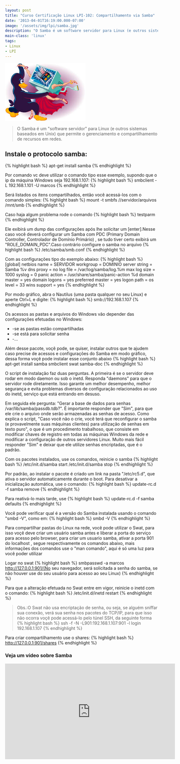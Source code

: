 ```yaml
---
layout: post
title: "Curso Certificação Linux LPI-102: Compartilhamento via Samba"
date: '2013-04-01T16:19:00.000-07:00'
image: '/assets/img/lpi/samba.jpg'
description: "O Samba é um software servidor para Linux (e outros sistemas baseados em Unix) que permite o gerenciamento e compartilhamento de recursos em redes"
main-class: 'linux'
tags:
- Linux
- LPI
---
```


![Compartilhamento via Samba](/assets/img/lpi/samba.jpg "Compartilhamento via Samba")

> O Samba é um "software servidor" para Linux (e outros sistemas baseados em Unix) que permite o gerenciamento e compartilhamento de recursos em redes.


## Instale o protocolo samba:
{% highlight bash %}
apt-get install samba
{% endhighlight %}

Por comando vc deve utilizar o comando tipo esse exemplo, supondo que o ip da máquina Windows seja 192.168.1.107:
{% highlight bash %}
smbclient -L 192.168.1.101 -U marcos
{% endhighlight %}

Será listados os itens compartilhados, então você acessá-los com o comando simples:
{% highlight bash %}
mount -t smbfs //servidor/arquivos /mnt/smb
{% endhighlight %}

Caso haja algum problema rode o comando
{% highlight bash %}
testparm
{% endhighlight %}

Ele exibirá um dump das configurações após lhe solicitar um [enter].Nesse caso você deverá configurar um Samba com PDC (Primary Domain Controller, Controlador de Domínio Primário) , se tudo tiver certo exibirá um "ROLE_DOMAIN_PDC".Caso contrário configure o samba no arquivo {% highlight bash %}
/etc/samba/smb.conf
{% endhighlight %}

Com as configurações tipo do exemplo abaixo:
{% highlight bash %}
[global]
netbios name = SERVIDOR
workgroup = DOMINIO
server string = Samba %v
dns proxy = no
log file = /var/log/samba/log.%m
max log size = 1000
syslog = 0
panic action = /usr/share/samba/panic-action %d
domain master = yes
domain logons = yes
preferred master = yes
logon path =
os level = 33
wins support = yes
{% endhighlight %}


Por modo gráfico, abra o Nautilus (uma pasta qualquer no seu Linux) e aperte Ctrl+L e digite:
{% highlight bash %}
smb://192.168.1.107
{% endhighlight %}


Os acessos as pastas e arquivos do Windows vão depender das configurações efetuadas no Windows:
+ -se as pastas estão compartilhadas
+ -se está para solicitar senha
+ -...

Além desse pacote, voçê pode, se quiser, instalar outros que te ajudem caso precise de acessos e configurações do Samba em modo gráfico, dessa forma voçê pode instalar esse conjunto abaixo
{% highlight bash %}
apt-get install samba smbclient swat samba-doc
{% endhighlight %}

O script de instalação faz duas perguntas. A primeira é se o servidor deve rodar em modo daemon ou sob o inetd. Responda "daemons" para que o servidor rode diretamente. Isso garante um melhor desempenho, melhor segurança e evita problemas diversos de configuração relacionados ao uso do inetd, serviço que está entrando em desuso.

Em seguida ele pergunta: "Gerar a base de dados para senhas /var/lib/samba/passdb.tdb?". É importante responder que "Sim", para que ele crie o arquivo onde serão armazenadas as senhas de acesso. Como explica o script, "Caso você não o crie, você terá que reconfigurar o samba (e provavelmente suas máquinas clientes) para utilização de senhas em texto puro", o que é um procedimento trabalhoso, que consiste em modificar chaves de registro em todas as máquinas Windows da rede e modificar a configuração de outros servidores Linux. Muito mais fácil responder "Sim" e deixar que ele utilize senhas encriptadas, que é o padrão.

Com os pacotes instalados, use os comandos, reinicie o samba
{% highlight bash %}
/etc/init.d/samba start
/etc/init.d/samba stop
{% endhighlight %}

Por padrão, ao instalar o pacote é criado um link na pasta "/etc/rc5.d", que ativa o servidor automaticamente durante o boot. Para desativar a inicialização automática, use o comando:
{% highlight bash %}
update-rc.d -f samba remove
{% endhighlight %}

Para reativá-lo mais tarde, use
{% highlight bash %}
update-rc.d -f samba defaults
{% endhighlight %}

Você pode verificar qual é a versão do Samba instalada usando o comando "smbd -V", como em:
{% highlight bash %}
smbd -V
{% endhighlight %}

Para compartilhar pastas do Linux na rede, você pode utilizar o Swat, para isso voçê deve criar um usuário samba antes e liberar a porta do serviço para acesso pelo browser, para criar um usuario samba, ativar a porta 901 do localhost , segue respectivamente os comandos abaixo, mais informações dos comandos use o "man comando", aqui é só uma luz para você poder utilizar

Logar no swat
{% highlight bash %}
smbpasswd -a marcos
http://127.0.0.1:901/(No seu navegador, será solicitada a senha do samba, se não houver use do seu usuário para acesso ao seu Linux)
{% endhighlight %}

Para que a alteração efetuada no Swat entre em vigor, reinicie o inetd com o comando:
{% highlight bash %}
/etc/init.d/inetd restart
{% endhighlight %}

> Obs.:O Swat não usa encriptação de senha, ou seja, se alguém sniffar sua conexão, verá sua senha nos pacotes do TCP/IP, para que isso não ocorra voçê pode acessá-lo pelo túnel SSH, da seguinte forma
{% highlight bash %}
ssh -f -N -L901:192.168.1.107:901 -l login 192.168.1.107
{% endhighlight %}

Para criar compartilhamento use o shares:
{% highlight bash %}
http://127.0.0.1:901/shares
{% endhighlight %}

### Veja um vídeo sobre Samba
<iframe width="560" height="315" src="https://www.youtube.com/embed/WGTbBfdEgJ0" frameborder="0" allowfullscreen></iframe>
